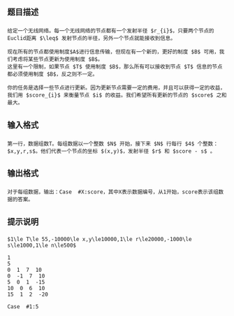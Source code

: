 
<h2>

    题目描述
</h2>

<p>

    给定一个无线网络。每一个无线网络的节点都有一个发射半径 $r_{i}$，只要两个节点的Euclid距离 $\leq$ 发射节点的半径，另外一个节点就能接收到信息。
</p>

<p>

    现在所有的节点都使用制度$A$进行信息传输，但现在有一个新的，更好的制度 $B$ 可用，我们考虑将某些节点更新为使用制度 $B$。
    这里有一个限制，如果节点 $T$ 使用制度 $B$，那么所有可以接收到节点 $T$ 信息的节点都必须使用制度 $B$，反之则不一定。
</p>

<p>

    你的任务是选择一些节点进行更新。因为更新节点需要一定的费用，并且可以获得一定的收益，我们用 $score_{i}$ 来衡量节点 $i$ 的收益。我们希望所有更新的节点的 $score$ 之和最大。
</p>


<h2>

    输入格式
</h2>

<p>

    第一行，数据组数T。每组数据以一个整数 $N$ 开始，接下来 $N$ 行每行 $4$ 个整数：$x,y,r,s$。他们代表一个节点的坐标 $(x,y)$，发射半径 $r$ 和 $score - s$ 。
</p>

<h2>

    输出格式
</h2>

<p>

    对于每组数据，输出：Case  #X:score，其中X表示数据编号，从1开始，score表示该组数据的答案。
</p>


<h2>

    提示说明
</h2>

<p>

    $1\le T\le 55,-10000\le x,y\le10000,1\le r\le20000,-1000\le s\le1000,1\le n\le500$
</p>


```input1
1
5
0  1  7  10
0  -1  7  10
5  0  1  -15
10  0  6  10
15  1  2  -20

```
```output1
Case  #1:5
```

